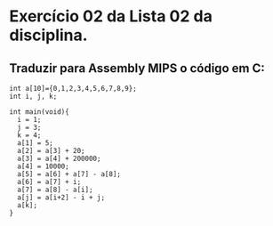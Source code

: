 # Exercício 02 da Lista 02 da disciplina.

## Traduzir para Assembly MIPS o código em C:

```
int a[10]={0,1,2,3,4,5,6,7,8,9};
int i, j, k;

int main(void){
  i = 1;
  j = 3;
  k = 4;
  a[1] = 5;
  a[2] = a[3] + 20;
  a[3] = a[4] + 200000;
  a[4] = 10000;
  a[5] = a[6] + a[7] - a[8];
  a[6] = a[7] + i;
  a[7] = a[8] - a[i];
  a[j] = a[i+2] - i + j;
  a[k];
}
```
